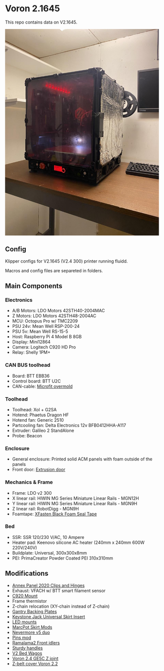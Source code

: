 # Voron 2.1645

This repo contains data on V2.1645. 


![V2.4-1645](./images/v2.4-1645.jpg)

## Config

Klipper configs for V2.1645 (V2.4 300) printer running fluidd.

Macros and config files are separeted in folders.

## Main Components

### Electronics

- A/B Motors: LDO Motors 42STH40-2004MAC
- Z Motors: LDO Motors 42STH48-2004AC
- MCU: Octopus Pro w/ TMC2209
- PSU 24v: Mean Well RSP-200-24
- PSU 5v: Mean Well RS-15-5
- Host: Raspberry Pi 4 Model B 8GB
- Display: Mini12864
- Camera: Logitech C920 HD Pro
- Relay: Shelly 1PM+

### CAN BUS toolhead
- Board: BTT EBB36
- Control board: BTT U2C
- CAN-cable: [Microfit overmold](https://www.digikey.se/en/products/detail/molex/2451320450/6822830)

### Toolhead
- Toolhead: Xol + G2SA
- Hotend: Phaetus Dragon HF
- Hotend fan: Generic 2510
- Partcooling fan: Delta Electronics 12v BFB0412HHA-A117
- Extruder: Galileo 2 StandAlone
- Probe: Beacon

### Enclosure
- General enclosure: Printed solid ACM panels with foam outside of the panels
- Front door: [Extrusion door](https://github.com/tanaes/whopping_Voron_mods/blob/main/clickyclacky_door/)

### Mechanics & Frame
- Frame: LDO v2 300
- X linear rail: HIWIN MG Series Miniature Linear Rails - MGN12H
- Y linear rail: HIWIN MG Series Miniature Linear Rails - MGN9H
- Z linear rail: RobotDigg - MGN9H 
- Foamtape: [XFasten Black Foam Seal Tape](https://www.amazon.com/dp/B07QYGN3C1)

### Bed
- SSR: SSR 120/230 V/AC, 10 Ampere
- Heater pad: Keenovo silicone AC heater (240mm x 240mm 600W 220V/240V)
- Buildplate: Universal, 300x300x8mm
- PEI: PrimaCreator Powder Coated PEI 310x310mm

## Modifications

- [Annex Panel 2020 Clips and Hinges](https://github.com/Annex-Engineering/Other_Printer_Mods/tree/master/All_Printers/Annex_Panel_2020_Clips_and_Hinges/panel_clips_and_corners)
- Exhaust: VFACH w/ BTT smart filament sensor
- [C920 Mount](https://github.com/VoronDesign/VoronUsers/tree/master/printer_mods/Koios/C920_Mount)
- Frame thermistor
- Z-chain relocation (XY-chain instead of Z-chain)
- [Gantry Backing Plates](https://github.com/VoronDesign/VoronUsers/tree/master/printer_mods/whoppingpochard/extrusion_backers)
- [Keystone Jack Universal Skirt Insert](https://github.com/VoronDesign/VoronUsers/tree/master/legacy_printers/printer_mods/bryansj/Keystone_Jack_Universal_Skirt_Insert)
- [LED mounts](https://discord.com/channels/460117602945990666/635687829254701107/725391527882260563)
- [MarcPot Skirt Mods](https://github.com/VoronDesign/VoronUsers/tree/master/printer_mods/MarcPot/Skirt_Mods)
- [Nevermore v5 duo](https://github.com/nevermore3d/Nevermore_Micro/tree/master/V5_Duo/V2)
- [Pins mod](https://github.com/hartk1213/MISC/tree/main/Voron%20Mods/Voron%202/2.4/Voron2.4_Pins_Mod)
- [Ramalama2 Front idlers](https://github.com/Ramalama2/Voron-2-Mods/tree/main/Front_Idlers)
- [Sturdy handles](https://github.com/VoronDesign/VoronUsers/tree/master/printer_mods/jeoje/Sturdy_Handles)
- [V2 Bed Wagos](https://github.com/VoronDesign/VoronUsers/tree/master/printer_mods/deepfriedheroin/v2_bed_wagos)
- [Voron 2.4 GE5C Z joint](https://github.com/hartk1213/MISC/tree/main/Voron%20Mods/Voron%202/2.4/Voron2.4_GE5C)
- [Z-belt cover Voron 2.2](https://github.com/VoronDesign/Voron-2/releases/tag/V2.2)